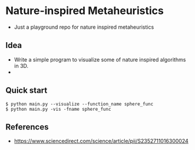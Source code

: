 # Nature-inspired Metaheuristics

- Just a playground repo for nature inspired metaheuristics

## Idea

- Write a simple program to visualize some of nature inspired algorithms in 3D.
- 

## Quick start

```console
$ python main.py --visualize --function_name sphere_func
$ python main.py -vis -fname sphere_func
```

## References

- https://www.sciencedirect.com/science/article/pii/S2352711016300024